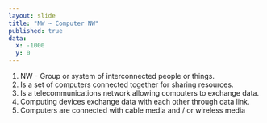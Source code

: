 ```yaml
---
layout: slide
title: "NW ~ Computer NW"
published: true
data:
  x: -1000
  y: 0
---
```


1. NW - Group or system of interconnected people or things.
2. Is a set of computers connected together for sharing resources. 
3. Is a telecommunications network allowing computers to exchange data. 
4. Computing devices exchange data with each other through data link. 
5. Computers are connected with cable media and / or wireless media

